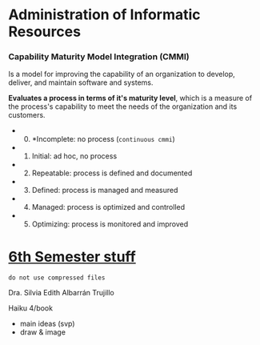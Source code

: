 # Administration of Informatic Resources


### Capability Maturity Model Integration (CMMI)

Is a model for improving the capability of an organization to develop, deliver, and maintain software and systems.

**Evaluates a process in terms of it's maturity level**, which is a measure of the process's capability to meet the needs of the organization and its customers.
- 0. *Incomplete: no process (`continuous cmmi`)
- 1. Initial: ad hoc, no process
- 2. Repeatable: process is defined and documented
- 3. Defined: process is managed and measured
- 4. Managed: process is optimized and controlled
- 5. Optimizing: process is monitored and improved

# [6th Semester stuff](/schedule.md)

`do not use compressed files`

Dra. Silvia Edith Albarrán Trujillo

Haiku 4/book
- main ideas (svp)
- draw & image





